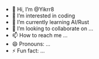 - 👋 Hi, I’m @Yikrr8
- 👀 I’m interested in coding
- 🌱 I’m currently learning AI/Rust
- 💞️ I’m looking to collaborate on ...
- 📫 How to reach me ...
- 😄 Pronouns: ...
- ⚡ Fun fact: ...

<!---
Yikrr8/Yikrr8 is a ✨ special ✨ repository because its `README.md` (this file) appears on your GitHub profile.
You can click the Preview link to take a look at your changes.
--->
